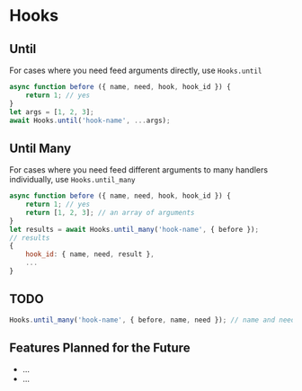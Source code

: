 # Hooks

## Until

For cases where you need feed arguments directly, use `Hooks.until`

```js
async function before ({ name, need, hook, hook_id }) {
    return 1; // yes
}
let args = [1, 2, 3];
await Hooks.until('hook-name', ...args);
```

## Until Many

For cases where you need feed different arguments to many handlers individually, use `Hooks.until_many`

```js
async function before ({ name, need, hook, hook_id }) {
    return 1; // yes
    return [1, 2, 3]; // an array of arguments
}
let results = await Hooks.until_many('hook-name', { before });
// results
{
    hook_id: { name, need, result },
    ...
}
```




## TODO

```js
Hooks.until_many('hook-name', { before, name, need }); // name and need to target specific handlers
```



## Features Planned for the Future

* ...
* ...


